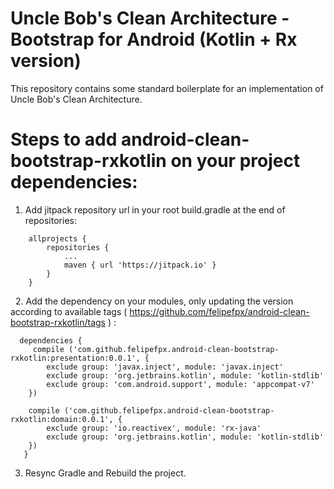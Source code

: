# Uncle Bob's Clean Architecture - Bootstrap for Android (Kotlin + Rx version)

This repository contains some standard boilerplate for an implementation of Uncle Bob's Clean Architecture.

# Steps to add android-clean-bootstrap-rxkotlin on your project dependencies:

1. Add jitpack repository url in your root build.gradle at the end of repositories:
```
	allprojects {
		repositories {
			...
			maven { url 'https://jitpack.io' }
		}
	}
```
  
2. Add the dependency on your modules, only updating the version according to available tags ( https://github.com/felipefpx/android-clean-bootstrap-rxkotlin/tags ) :
```
  dependencies {
     compile ('com.github.felipefpx.android-clean-bootstrap-rxkotlin:presentation:0.0.1', {
        exclude group: 'javax.inject', module: 'javax.inject'
        exclude group: 'org.jetbrains.kotlin', module: 'kotlin-stdlib'
        exclude group: 'com.android.support', module: 'appcompat-v7'
    })

    compile ('com.github.felipefpx.android-clean-bootstrap-rxkotlin:domain:0.0.1', {
        exclude group: 'io.reactivex', module: 'rx-java'
        exclude group: 'org.jetbrains.kotlin', module: 'kotlin-stdlib'
    })
   }
```

3. Resync Gradle and Rebuild the project.
